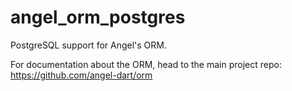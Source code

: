 # angel_orm_postgres
PostgreSQL support for Angel's ORM.

For documentation about the ORM, head to the main project repo:
https://github.com/angel-dart/orm